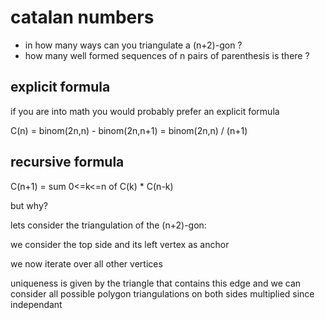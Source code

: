 
# catalan numbers
- in how many ways can you triangulate a (n+2)-gon ?
- how many well formed sequences of n pairs of parenthesis is there ?

## explicit formula
if you are into math you would probably prefer an explicit formula

C(n) = binom(2n,n) - binom(2n,n+1) = binom(2n,n) / (n+1)

## recursive formula

C(n+1) = sum 0<=k<=n of C(k) * C(n-k)

but why?

lets consider the triangulation of the (n+2)-gon:

we consider the top side and its left vertex as anchor

we now iterate over all other vertices

uniqueness is given by the triangle that contains this edge
and we can consider all possible polygon triangulations on both sides
multiplied since independant

